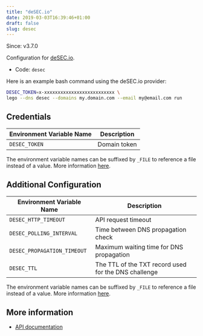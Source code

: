 ```yaml
---
title: "deSEC.io"
date: 2019-03-03T16:39:46+01:00
draft: false
slug: desec
---
```


<!-- THIS DOCUMENTATION IS AUTO-GENERATED. PLEASE DO NOT EDIT. -->
<!-- providers/dns/desec/desec.toml -->
<!-- THIS DOCUMENTATION IS AUTO-GENERATED. PLEASE DO NOT EDIT. -->

Since: v3.7.0

Configuration for [deSEC.io](https://desec.io).


<!--more-->

- Code: `desec`

Here is an example bash command using the deSEC.io provider:

```bash
DESEC_TOKEN=x-xxxxxxxxxxxxxxxxxxxxxxxxxx \
lego --dns desec --domains my.domain.com --email my@email.com run
```




## Credentials

| Environment Variable Name | Description |
|-----------------------|-------------|
| `DESEC_TOKEN` | Domain token |

The environment variable names can be suffixed by `_FILE` to reference a file instead of a value.
More information [here](/lego/dns/#configuration-and-credentials).


## Additional Configuration

| Environment Variable Name | Description |
|--------------------------------|-------------|
| `DESEC_HTTP_TIMEOUT` | API request timeout |
| `DESEC_POLLING_INTERVAL` | Time between DNS propagation check |
| `DESEC_PROPAGATION_TIMEOUT` | Maximum waiting time for DNS propagation |
| `DESEC_TTL` | The TTL of the TXT record used for the DNS challenge |

The environment variable names can be suffixed by `_FILE` to reference a file instead of a value.
More information [here](/lego/dns/#configuration-and-credentials).




## More information

- [API documentation](https://desec.readthedocs.io/en/latest/)

<!-- THIS DOCUMENTATION IS AUTO-GENERATED. PLEASE DO NOT EDIT. -->
<!-- providers/dns/desec/desec.toml -->
<!-- THIS DOCUMENTATION IS AUTO-GENERATED. PLEASE DO NOT EDIT. -->
